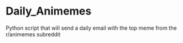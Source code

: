# Daily_Animemes
Python script that will send a daily email with the top meme from the r/animemes subreddit
